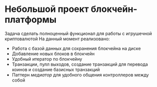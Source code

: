 # Небольшой проект блокчейн-платформы
Задача сделать полноценный функционал для работы с игрушечной криптовалютой
На данный момент реализовано:
 - Работа с базой данных для сохранения блокчейна на диске
 - Добавление новых блоков в блокчейн
 - Удобный итератор по блокчейну
 - Транзакции, пулл выходов, создание транзакций для перевода коинов и создание базисных транзакций
 - Паттерн *медиатор* для удобного общения контроллеров между собой
